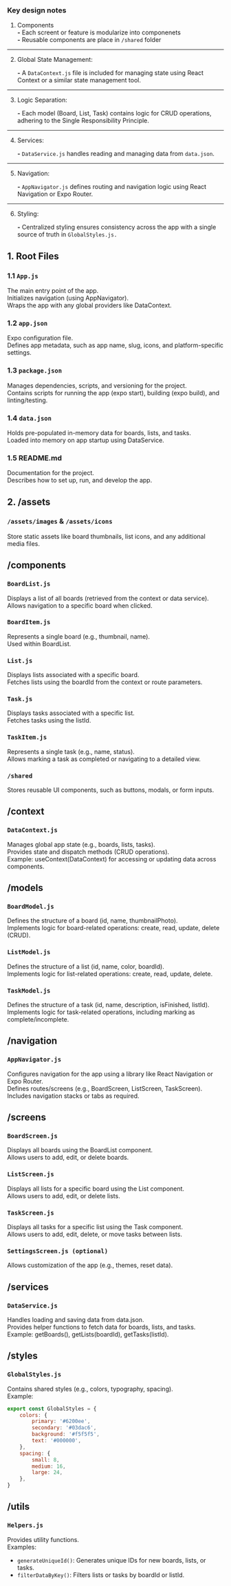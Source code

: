 ### Key design notes

1. Components <br>
   **-** Each screent or feature is modularize into componenets <br>
   **-** Reusable components are place in `/shared` folder

---

2. Global State Management:

    **-** A `DataContext.js` file is included for managing state using React Context or a similar state management tool.

---

3. Logic Separation:

    **-** Each model (Board, List, Task) contains logic for CRUD operations, adhering to the Single Responsibility Principle.

---

4. Services:

    **-** `DataService.js` handles reading and managing data from `data.json`.

---

5. Navigation:

    **-** `AppNavigator.js` defines routing and navigation logic using React Navigation or Expo Router.

---

6. Styling:

    **-** Centralized styling ensures consistency across the app with a single source of truth in `GlobalStyles.js.`

## 1. Root Files

### 1.1 `App.js`

The main entry point of the app.  
Initializes navigation (using AppNavigator).  
Wraps the app with any global providers like DataContext.

### 1.2 `app.json`

Expo configuration file.  
Defines app metadata, such as app name, slug, icons, and platform-specific settings.

### 1.3 `package.json`

Manages dependencies, scripts, and versioning for the project.  
Contains scripts for running the app (expo start), building (expo build), and linting/testing.

### 1.4 `data.json`

Holds pre-populated in-memory data for boards, lists, and tasks.  
Loaded into memory on app startup using DataService.

### 1.5 README.md

Documentation for the project.  
Describes how to set up, run, and develop the app.

## 2. /assets

### `/assets/images` & `/assets/icons`

Store static assets like board thumbnails, list icons, and any additional media files.

## /components

### `BoardList.js`

Displays a list of all boards (retrieved from the context or data service).  
Allows navigation to a specific board when clicked.

### `BoardItem.js`

Represents a single board (e.g., thumbnail, name).  
Used within BoardList.

### `List.js`

Displays lists associated with a specific board.  
Fetches lists using the boardId from the context or route parameters.

### `Task.js`

Displays tasks associated with a specific list.  
Fetches tasks using the listId.

### `TaskItem.js`

Represents a single task (e.g., name, status).  
Allows marking a task as completed or navigating to a detailed view.

### `/shared`

Stores reusable UI components, such as buttons, modals, or form inputs.

## /context

### `DataContext.js`

Manages global app state (e.g., boards, lists, tasks).  
Provides state and dispatch methods (CRUD operations).  
Example: useContext(DataContext) for accessing or updating data across components.

## /models

### `BoardModel.js`

Defines the structure of a board (id, name, thumbnailPhoto).  
Implements logic for board-related operations: create, read, update, delete (CRUD).

### `ListModel.js`

Defines the structure of a list (id, name, color, boardId).  
Implements logic for list-related operations: create, read, update, delete.

### `TaskModel.js`

Defines the structure of a task (id, name, description, isFinished, listId).  
Implements logic for task-related operations, including marking as complete/incomplete.

## /navigation

### `AppNavigator.js`

Configures navigation for the app using a library like React Navigation or Expo Router.  
Defines routes/screens (e.g., BoardScreen, ListScreen, TaskScreen).  
Includes navigation stacks or tabs as required.

## /screens

### `BoardScreen.js`

Displays all boards using the BoardList component.  
Allows users to add, edit, or delete boards.

### `ListScreen.js`

Displays all lists for a specific board using the List component.  
Allows users to add, edit, or delete lists.

### `TaskScreen.js`

Displays all tasks for a specific list using the Task component.  
Allows users to add, edit, delete, or move tasks between lists.

### `SettingsScreen.js (optional)`

Allows customization of the app (e.g., themes, reset data).

## /services

### `DataService.js`

Handles loading and saving data from data.json.  
Provides helper functions to fetch data for boards, lists, and tasks.  
Example: getBoards(), getLists(boardId), getTasks(listId).

## /styles

### `GlobalStyles.js`

Contains shared styles (e.g., colors, typography, spacing).  
Example:

```javascript
export const GlobalStyles = {
    colors: {
        primary: '#6200ee',
        secondary: '#03dac6',
        background: '#f5f5f5',
        text: '#000000',
    },
    spacing: {
        small: 8,
        medium: 16,
        large: 24,
    },
}
```

## /utils

### `Helpers.js`

Provides utility functions.  
Examples:

- `generateUniqueId()`: Generates unique IDs for new boards, lists, or tasks.
- `filterDataByKey()`: Filters lists or tasks by boardId or listId.
